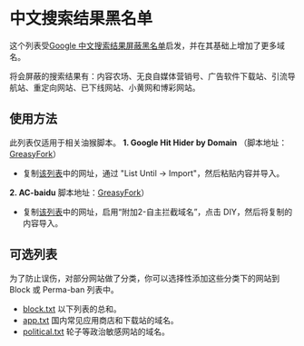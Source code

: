 # 中文搜索结果黑名单
这个列表受[Google 中文搜索结果屏蔽黑名单](https://github.com/cobaltdisco/Google-Chinese-Results-Blocklist)启发，并在其基础上增加了更多域名<!--（我没有取得授权，所以本列表所有内容其实都是自己搜集的，不过未来重合度会很大）-->。

将会屏蔽的搜索结果有：内容农场、无良自媒体营销号、广告软件下载站、引流导航站、重定向网站、已下线网站、小黄网和博彩网站。

## 使用方法
此列表仅适用于相关油猴脚本。
**1. Google Hit Hider by Domain**
（脚本地址：[GreasyFork](https://greasyfork.org/zh-CN/scripts/1682-google-hit-hider-by-domain-search-filter-block-sites)）
 - 复制[该列表](https://raw.githubusercontent.com/Lehmaning/Chinese-Search-Results-Blocklist/master/perma-ban.txt)中的网址，通过 "List Until → Import"，然后粘贴内容并导入。

**2. AC-baidu**
 脚本地址：[GreasyFork](https://greasyfork.org/zh-CN/scripts/14178-ac-baidu-%E9%87%8D%E5%AE%9A%E5%90%91%E4%BC%98%E5%8C%96%E7%99%BE%E5%BA%A6%E6%90%9C%E7%8B%97%E8%B0%B7%E6%AD%8C%E5%BF%85%E5%BA%94%E6%90%9C%E7%B4%A2-favicon-%E5%8F%8C%E5%88%97)）
 - 复制[该列表](https://raw.githubusercontent.com/Lehmaning/Chinese-Search-Results-Blocklist/master/perma-ban.txt)中的网址，启用“附加2-自主拦截域名”，点击 DIY，然后将复制的内容导入。

## 可选列表
为了防止误伤，对部分网站做了分类，你可以选择性添加这些分类下的网站到 Block 或 Perma-ban 列表中。
- [block.txt](https://raw.githubusercontent.com/Lehmaning/Chinese-Search-Results-Blocklist/master/block.txt) 以下列表的总和。
- [app.txt](https://raw.githubusercontent.com/Lehmaning/Chinese-Search-Results-Blocklist/master/groups/app.txt) 国内常见应用商店和下载站的域名。
- [political.txt](https://raw.githubusercontent.com/Lehmaning/Chinese-Search-Results-Blocklist/master/groups/political.txt) 轮子等政治敏感网站的域名。
